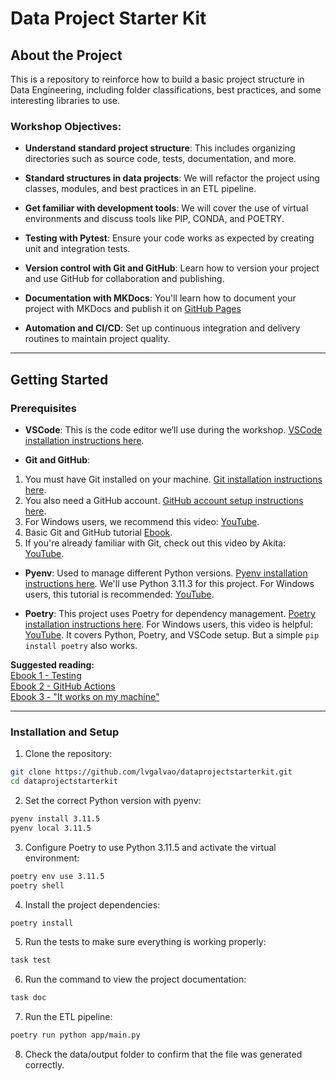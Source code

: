 # Data Project Starter Kit

## About the Project

This is a repository to reinforce how to build a basic project structure in Data Engineering, including folder classifications, best practices, and some interesting libraries to use.

### Workshop Objectives:

* **Understand standard project structure**: This includes organizing directories such as source code, tests, documentation, and more.

* **Standard structures in data projects**: We will refactor the project using classes, modules, and best practices in an ETL pipeline.

* **Get familiar with development tools**: We will cover the use of virtual environments and discuss tools like PIP, CONDA, and POETRY.

* **Testing with Pytest**: Ensure your code works as expected by creating unit and integration tests.

* **Version control with Git and GitHub**: Learn how to version your project and use GitHub for collaboration and publishing.

* **Documentation with MKDocs**: You'll learn how to document your project with MKDocs and publish it on [GitHub Pages](https://lvgalvao.github.io/DataProjectStarterKit/)

* **Automation and CI/CD**: Set up continuous integration and delivery routines to maintain project quality.

---

## Getting Started

### Prerequisites

* **VSCode**: This is the code editor we’ll use during the workshop. [VSCode installation instructions here](https://code.visualstudio.com/download).

* **Git and GitHub**:

1. You must have Git installed on your machine. [Git installation instructions here](https://git-scm.com/book/en/v2).
2. You also need a GitHub account. [GitHub account setup instructions here](https://docs.github.com/en/get-started/onboarding/getting-started-with-your-github-account).
3. For Windows users, we recommend this video: [YouTube](https://www.youtube.com/watch?v=_hZf1teRFNg).
4. Basic Git and GitHub tutorial [Ebook](https://www.linkedin.com/feed/update/urn:li:activity:7093915148351864832/?updateEntityUrn=urn%3Ali%3Afs_updateV2%3A%28urn%3Ali%3Aactivity%3A7093915148351864832%2CFEED_DETAIL%2CEMPTY%2CDEFAULT%2Cfalse%29&originTrackingId=4GUdvXH4TK%2BtZtlNHmiqJA%3D%3D).
5. If you're already familiar with Git, check out this video by Akita: [YouTube](https://www.youtube.com/watch?v=6Czd1Yetaac).

* **Pyenv**: Used to manage different Python versions. [Pyenv installation instructions here](https://github.com/pyenv/pyenv#installation). We'll use Python 3.11.3 for this project. For Windows users, this tutorial is recommended: [YouTube](https://www.youtube.com/watch?v=TkcqjLu1dgA).

* **Poetry**: This project uses Poetry for dependency management. [Poetry installation instructions here](https://python-poetry.org/docs/#installation). For Windows users, this video is helpful: [YouTube](https://www.youtube.com/watch?v=BuepZYn1xT8). It covers Python, Poetry, and VSCode setup. But a simple `pip install poetry` also works.

**Suggested reading:**  
[Ebook 1 - Testing](https://www.linkedin.com/feed/update/urn:li:activity:7099722252144848896/?updateEntityUrn=urn%3Ali%3Afs_updateV2%3A%28urn%3Ali%3Aactivity%3A7099722252144848896%2CFEED_DETAIL%2CEMPTY%2CDEFAULT%2Cfalse%29&originTrackingId=hg1%2BufBeTLClrS%2BJixGEoA%3D%3D)  
[Ebook 2 - GitHub Actions](https://www.linkedin.com/feed/update/urn:li:activity:7098264928553201665/?updateEntityUrn=urn%3Ali%3Afs_updateV2%3A%28urn%3Ali%3Aactivity%3A7098264928553201665%2CFEED_DETAIL%2CEMPTY%2CDEFAULT%2Cfalse%29&originTrackingId=%2BFcdPRcDT62iNieFV3Yc%2Fg%3D%3D)  
[Ebook 3 - "It works on my machine"](https://www.linkedin.com/feed/update/urn:li:activity:7095419109449814017/?updateEntityUrn=urn%3Ali%3Afs_updateV2%3A%28urn%3Ali%3Aactivity%3A7095419109449814017%2CFEED_DETAIL%2CEMPTY%2CDEFAULT%2Cfalse%29&originTrackingId=7ShpQeNCQuCDErI%2BAzEBXw%3D%3D)

---

### Installation and Setup

1. Clone the repository:

```bash
git clone https://github.com/lvgalvao/dataprojectstarterkit.git
cd dataprojectstarterkit
```

2. Set the correct Python version with pyenv:

```bash
pyenv install 3.11.5
pyenv local 3.11.5
```

3. Configure Poetry to use Python 3.11.5 and activate the virtual environment:

```bash
poetry env use 3.11.5
poetry shell
```

4. Install the project dependencies:

```bash
poetry install
```

5. Run the tests to make sure everything is working properly:

```bash
task test
```

6. Run the command to view the project documentation:

```bash
task doc
```

7. Run the ETL pipeline:

```bash
poetry run python app/main.py
```

8. Check the data/output folder to confirm that the file was generated correctly.

